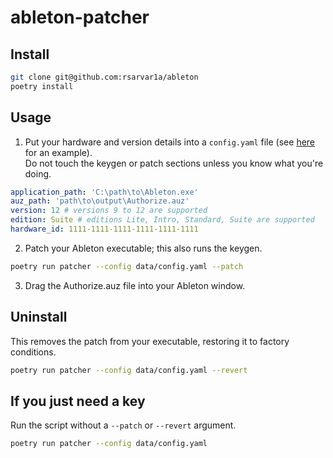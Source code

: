 
# ableton-patcher

## Install

```sh
git clone git@github.com:rsarvar1a/ableton
poetry install
```

## Usage

1. Put your hardware and version details into a `config.yaml` file (see [here](data/config.example.yaml) for an example).  
Do not touch the keygen or patch sections unless you know what you're doing.

```yaml
application_path: 'C:\path\to\Ableton.exe'
auz_path: 'path\to\output\Authorize.auz'
version: 12 # versions 9 to 12 are supported
edition: Suite # editions Lite, Intro, Standard, Suite are supported
hardware_id: 1111-1111-1111-1111-1111-1111
```

2. Patch your Ableton executable; this also runs the keygen.

```sh
poetry run patcher --config data/config.yaml --patch
```

3. Drag the Authorize.auz file into your Ableton window.


## Uninstall

This removes the patch from your executable, restoring it to factory conditions.

```sh
poetry run patcher --config data/config.yaml --revert
```

## If you just need a key

Run the script without a `--patch` or `--revert` argument.

```sh
poetry run patcher --config data/config.yaml
```